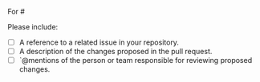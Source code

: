 <!-- Include the issue number after the # tag, e.g.:
    For #1234
-->
For #

<!--
  When an item is complete, then go ahead and check it off as "done", e.g.:
    - [x] A description of the changes proposed in the pull request.
-->
Please include:
- [ ] A reference to a related issue in your repository.
- [ ] A description of the changes proposed in the pull request.
- [ ] `@mentions of the person or team responsible for reviewing proposed changes.
